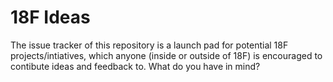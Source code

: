 # 18F Ideas

The issue tracker of this repository is a launch pad for potential 18F projects/intiatives, which anyone (inside or outside of 18F) is encouraged to contibute ideas and feedback to. What do you have in mind?
